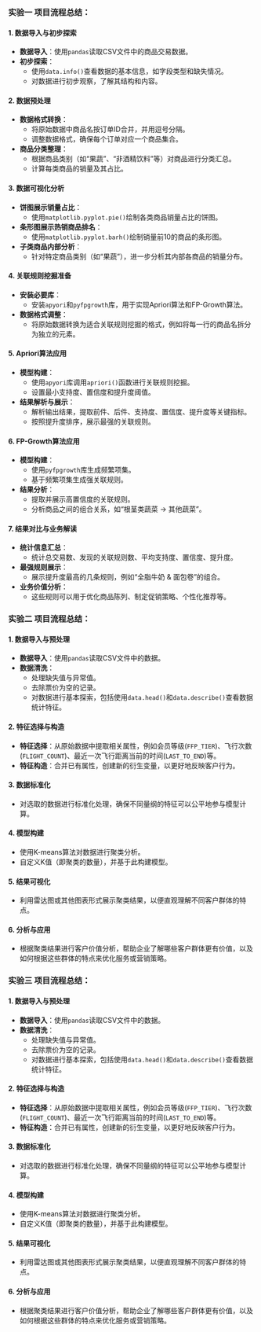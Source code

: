 ### 实验一 项目流程总结：

#### 1. 数据导入与初步探索
- **数据导入**：使用`pandas`读取CSV文件中的商品交易数据。
- **初步探索**：
  - 使用`data.info()`查看数据的基本信息，如字段类型和缺失情况。
  - 对数据进行初步观察，了解其结构和内容。

#### 2. 数据预处理
- **数据格式转换**：
  - 将原始数据中商品名按订单ID合并，并用逗号分隔。
  - 调整数据格式，确保每个订单对应一个商品集合。
- **商品分类整理**：
  - 根据商品类别（如“果蔬”、“非酒精饮料”等）对商品进行分类汇总。
  - 计算每类商品的销量及其占比。

#### 3. 数据可视化分析
- **饼图展示销量占比**：
  - 使用`matplotlib.pyplot.pie()`绘制各类商品销量占比的饼图。
- **条形图展示热销商品排名**：
  - 使用`matplotlib.pyplot.barh()`绘制销量前10的商品的条形图。
- **子类商品内部分析**：
  - 针对特定商品类别（如“果蔬”），进一步分析其内部各商品的销量分布。

#### 4. 关联规则挖掘准备
- **安装必要库**：
  - 安装`apyori`和`pyfpgrowth`库，用于实现Apriori算法和FP-Growth算法。
- **数据格式调整**：
  - 将原始数据转换为适合关联规则挖掘的格式，例如将每一行的商品名拆分为独立的元素。

#### 5. Apriori算法应用
- **模型构建**：
  - 使用`apyori`库调用`apriori()`函数进行关联规则挖掘。
  - 设置最小支持度、置信度和提升度阈值。
- **结果解析与展示**：
  - 解析输出结果，提取前件、后件、支持度、置信度、提升度等关键指标。
  - 按照提升度排序，展示最强的关联规则。

#### 6. FP-Growth算法应用
- **模型构建**：
  - 使用`pyfpgrowth`库生成频繁项集。
  - 基于频繁项集生成强关联规则。
- **结果分析**：
  - 提取并展示高置信度的关联规则。
  - 分析商品之间的组合关系，如“根茎类蔬菜 → 其他蔬菜”。

#### 7. 结果对比与业务解读
- **统计信息汇总**：
  - 统计总交易数、发现的关联规则数、平均支持度、置信度、提升度。
- **最强规则展示**：
  - 展示提升度最高的几条规则，例如“全脂牛奶 & 面包卷”的组合。
- **业务价值分析**：
  - 这些规则可以用于优化商品陈列、制定促销策略、个性化推荐等。


### 实验二 项目流程总结：

#### 1. 数据导入与预处理
- **数据导入**：使用`pandas`读取CSV文件中的数据。
- **数据清洗**：
  - 处理缺失值与异常值。
  - 去除票价为空的记录。
  - 对数据进行基本探索，包括使用`data.head()`和`data.describe()`查看数据统计特征。

#### 2. 特征选择与构造
- **特征选择**：从原始数据中提取相关属性，例如会员等级(`FFP_TIER`)、飞行次数(`FLIGHT_COUNT`)、最近一次飞行距离当前的时间(`LAST_TO_END`)等。
- **特征构造**：合并已有属性，创建新的衍生变量，以更好地反映客户行为。

#### 3. 数据标准化
- 对选取的数据进行标准化处理，确保不同量纲的特征可以公平地参与模型计算。

#### 4. 模型构建
- 使用K-means算法对数据进行聚类分析。
- 自定义K值（即聚类的数量），并基于此构建模型。

#### 5. 结果可视化
- 利用雷达图或其他图表形式展示聚类结果，以便直观理解不同客户群体的特点。

#### 6. 分析与应用
- 根据聚类结果进行客户价值分析，帮助企业了解哪些客户群体更有价值，以及如何根据这些群体的特点来优化服务或营销策略。


### 实验三 项目流程总结：

#### 1. 数据导入与预处理
- **数据导入**：使用`pandas`读取CSV文件中的数据。
- **数据清洗**：
  - 处理缺失值与异常值。
  - 去除票价为空的记录。
  - 对数据进行基本探索，包括使用`data.head()`和`data.describe()`查看数据统计特征。

#### 2. 特征选择与构造
- **特征选择**：从原始数据中提取相关属性，例如会员等级(`FFP_TIER`)、飞行次数(`FLIGHT_COUNT`)、最近一次飞行距离当前的时间(`LAST_TO_END`)等。
- **特征构造**：合并已有属性，创建新的衍生变量，以更好地反映客户行为。

#### 3. 数据标准化
- 对选取的数据进行标准化处理，确保不同量纲的特征可以公平地参与模型计算。

#### 4. 模型构建
- 使用K-means算法对数据进行聚类分析。
- 自定义K值（即聚类的数量），并基于此构建模型。

#### 5. 结果可视化
- 利用雷达图或其他图表形式展示聚类结果，以便直观理解不同客户群体的特点。

#### 6. 分析与应用
- 根据聚类结果进行客户价值分析，帮助企业了解哪些客户群体更有价值，以及如何根据这些群体的特点来优化服务或营销策略。

